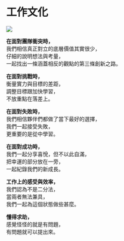 # 工作文化

![](https://lh4.googleusercontent.com/KFMAaeQMwou1uhSgTzJTv7JVZ9ijsgIpmHRsT2glnkMpA1-ed73eK3gNbViUT3TL84NjV837IrMRoj0XqBzvmf5NA2BrFypxMnMBWYjPQrLe6CCr-WX22JyVJ0t9it2OJTqVnD4-ECA)

**在面對團隊衝突時，**  
我們相信真正對立的底層價值其實很少，  
仔細的說明想法與考量，  
一起找出一條涵蓋相反的觀點的第三條創新之路。

**在面對挑戰時，**  
衡量實力與目標的差距，  
調整目標跟加快學習，  
不放重點在落差上。

**在面對失敗時，**  
我們相信夥伴們都做了當下最好的選擇，  
我們一起接受失敗，  
更重要的是從中學習。

**在面對成功時，**  
我們一起分享喜悅，但不以此自滿，  
把幸運的部分放在一旁，  
一起紀錄我們的新成長。

**工作上的感受與效率，**  
我們認為不是二分法，  
當兩者無法兼具，  
我們一起為這個狀態做些甚麼。

**懂得求助，**  
感覺怪怪的就是有問題，  
有問題就可以提出來。  


